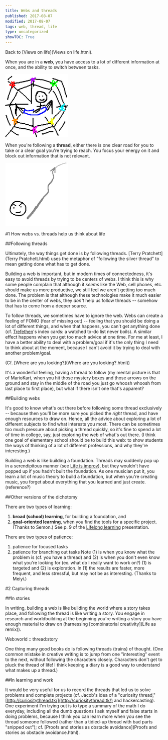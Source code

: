 ```yaml
---
title: Webs and threads
published: 2017-08-07
modified: 2017-08-07
tags: web, thread, life
type: uncategorized
showTOC: True
---
```




Back to [Views on life](Views on life.html).

When you are in a **web**, you have access to a lot of different information at once, and the ability to switch between tasks.


<html>
<img src="pics/web.png" alt="web
">
</html>


When you're following a **thread**, either there is one clear road for you to take or a clear goal you're trying to reach. You focus your energy on it and block out information that is not relevant.


<html>
<img src="pics/thread.png" alt="thread
">
</html>


#1 How webs vs. threads help us think about life

##Following threads

Ultimately, the way things get done is by following threads. [Terry Pratchett](Terry Pratchett.html) uses the metaphor of "following the silver thread" to mean getting done what has to get done.

Building a web is important, but in modern times of connectedness, it's easy to avoid threads by trying to be centers of webs. I think this is why some people complain that although it *seems* like the Web, cell phones, etc. should make us  more productive, we still feel we aren't getting too much done. The problem is that although these technologies make it much easier to be in the center of webs, they *don't* help us follow threads -- somehow that has to come from a deeper source. 

To follow threads, we sometimes have to ignore the web. Webs can create a feeling of FOMO (fear of missing out) -- feeling that you should be doing a lot of different things, and when that happens, you can't get anything done (cf. [Trefethen](Trefethen.html)'s index cards: a watched to-do list never boils). A similar effect happens when you get too much advice at one time. For me at least, I have a better ability to deal with a problem/goal if it's the only thing I need to think about at the moment, because I can't avoid it by trying to deal with another problem/goal.  

(Cf. [Where are you looking?](Where are you looking?.html))

It's a wonderful feeling, having a thread to follow (my mental picture is that of MarioKart, when you hit those mystery boxes and those arrows on the ground and stay in the middle of the road you just go whoosh whoosh from last place to first place), but what if there isn't one that's apparent?

##Building webs

It's good to know what's out there before following some thread exclusively -- because then you'll be more sure you picked the *right* thread, and have enough resources to draw on. Hence, all the advice about exploring a lot of different subjects to find what interests you most. There can be sometimes too much pressure about picking a thread quickly, so it's fine to spend a lot of time in college, say, just exploring the web of what's out there. (I think one goal of elementary school should be to build this web: to show students the ways of thinking of a lot of different professions, and why they're interesting.)

Building a web is like building a foundation. Threads may suddenly pop up in a serendipitous manner (see [Life is improv](http://mitadmissions.org/blogs/entry/life_is_improv)), but they wouldn't have popped up if you hadn't built the foundation. As one musician put it, you learn a lot of music theory to build a foundation, but when you're creating music, you forget about everything that you learned and just create. (reference?) 

##Other versions of the dichotomy

There are two types of learning:
1. **broad (school) learning**, for building a foundation, and
1. **goal-oriented learning**, when you find the tools for a specific project.
(Thanks to Semon.) See p. 9 of the [Lifelong learning](https://dl.dropboxusercontent.com/u/27883775/MY%20CAMP/Lifelong%20learning.pdf) presentation.

There are two types of patience:
1. patience for focused tasks
1. patience for branching out tasks
Note (1) is when you know what the problem is (cf. you have a thread) and (2) is when you don't even know what you're looking for (ex. what do I really want to work on?) (1) is targeted and (2) is exploration. In (1) the results are faster, more frequent, and less stressful, but may not be as interesting.
(Thanks to Meiyi.)

#2 Capturing threads

##In stories

In writing, building a web is like building the world where a story takes place, and following the thread is like writing a story. You engage in research and worldbuilding at the beginning you're writing a story you have enough material to draw on (harnessing [combinatorial creativity](Life as remix)). 

>
Web:world :: thread:story

One thing many good books do is following threads (trains) of thought. (One common mistake in creative writing is to jump from one "interesting" event to the next, without following the characters closely. Characters don't get to pluck the thread of life! I think keeping a diary is a good way to understand what makes up a thread.)

##In learning and work

It would be very useful for us to record the threads that led us to solve problems and complete projects (cf. Jacob's idea of a "curiosity thread," [http://curiositythread.tk/](http://curiositythread.tk/) and hackercasting). One experiment I'm trying out is to type a summary of the math I do everyday, including all the dumb questions I ask myself and false starts in doing problems, because I think you can learn more when you see the thread someone followed (rather than a tidied-up thread with bad parts "snipped out"); cf. [Proofs and stories as obstacle avoidance](Proofs and stories as obstacle avoidance.html). 



